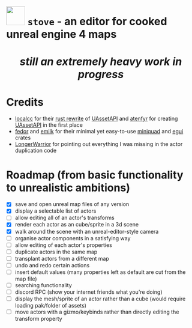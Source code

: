 # <img src="assets/pot.ico" width="50" /> `stove` - an editor for cooked unreal engine 4 maps
*<h1 align="center">still an extremely heavy work in progress</h1>*
# Credits
- [localcc](https://github.com/localcc) for their [rust rewrite](https://github.com/AstroTechies/unrealmodding/tree/main/unreal_asset) of [UAssetAPI](https://github.com/atenfyr/UAssetAPI) and [atenfyr](https://github.com/atenfyr) for creating [UAssetAPI](https://github.com/atenfyr/UAssetAPI) in the first place
- [fedor](https://github.com/not-fl3) and [emilk](https://github.com/emilk) for their minimal yet easy-to-use [miniquad](https://crates.io/crates/miniquad) and [egui](https://crates.io/crates/egui) crates
- [LongerWarrior](https://github.com/LongerWarrior) for pointing out everything I was missing in the actor duplication code
# Roadmap (from basic functionality to unrealistic ambitions)
- [x] save and open unreal map files of any version
- [x] display a selectable list of actors
- [ ] allow editing all of an actor's transforms
- [x] render each actor as an cube/sprite in a 3d scene
- [x] walk around the scene with an unreal-editor-style camera
- [ ] organise actor components in a satisfying way
- [ ] allow editing of each actor's properties
- [ ] duplicate actors in the same map
- [ ] transplant actors from a different map
- [ ] undo and redo certain actions
- [ ] insert default values (many properties left as default are cut from the map file)
- [ ] searching functionality
- [ ] discord RPC (show your internet friends what you're doing)
- [ ] display the mesh/sprite of an actor rather than a cube (would require loading pak/folder of assets)
- [ ] move actors with a gizmo/keybinds rather than directly editing the transform property
